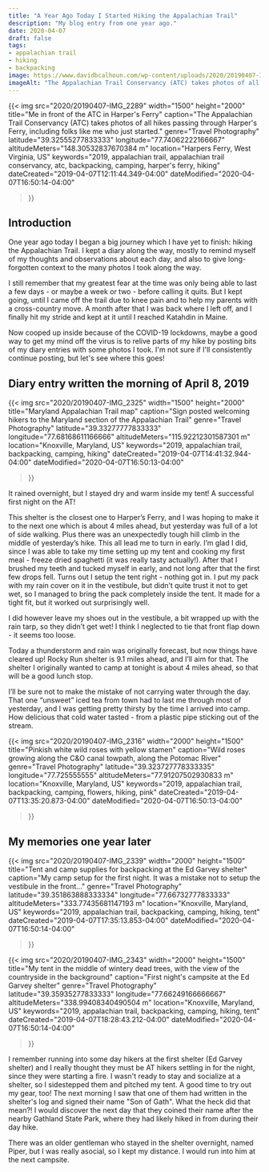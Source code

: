 ```yaml
---
title: "A Year Ago Today I Started Hiking the Appalachian Trail"
description: "My blog entry from one year ago."
date: 2020-04-07
draft: false
tags:
- appalachian trail
- hiking
- backpacking
image: https://www.davidbcalhoun.com/wp-content/uploads/2020/20190407-IMG_2289-2000px-resize.jpeg
imageAlt: "The Appalachian Trail Conservancy (ATC) takes photos of all hikes passing through Harper's Ferry, including folks like me who just started."
---
```


{{< img
    src="2020/20190407-IMG_2289"
    width="1500"
    height="2000"
    title="Me in front of the ATC in Harper's Ferry"
    caption="The Appalachian Trail Conservancy (ATC) takes photos of all hikes passing through Harper's Ferry, including folks like me who just started."
    genre="Travel Photography"
    latitude="39.32555277833333"
    longitude="77.74062222166667"
    altitudeMeters="148.30532837670384 m"
    location="Harpers Ferry, West Virginia, US"
    keywords="2019, appalachian trail, appalachian trail conservancy, atc, backpacking, camping, harper's ferry, hiking"
    dateCreated="2019-04-07T12:11:44.349-04:00"
    dateModified="2020-04-07T16:50:14-04:00"
>}}

## Introduction

One year ago today I began a big journey which I have yet to finish: hiking the Appalachian Trail.  I kept a diary along the way, mostly to remind myself of my thoughts and observations about each day, and also to give long-forgotten context to the many photos I took along the way.

I still remember that my greatest fear at the time was only being able to last a few days - or maybe a week or two - before calling it quits.  But I kept going, until I came off the trail due to knee pain and to help my parents with a cross-country move.  A month after that I was back where I left off, and I finally hit my stride and kept at it until I reached Katahdin in Maine.

Now cooped up inside because of the COVID-19 lockdowns, maybe a good way to get my mind off the virus is to relive parts of my hike by posting bits of my diary entries with some photos I took.  I'm not sure if I'll consistently continue posting, but let's see where this goes!



## Diary entry written the morning of April 8, 2019

{{< img
    src="2020/20190407-IMG_2325"
    width="1500"
    height="2000"
    title="Maryland Appalachian Trail map"
    caption="Sign posted welcoming hikers to the Maryland section of the Appalachian Trail"
    genre="Travel Photography"
    latitude="39.33277777833333"
    longitude="77.68168611166666"
    altitudeMeters="115.92212301587301 m"
    location="Knoxville, Maryland, US"
    keywords="2019, appalachian trail, backpacking, camping, hiking"
    dateCreated="2019-04-07T14:41:32.944-04:00"
    dateModified="2020-04-07T16:50:13-04:00"
>}}

It rained overnight, but I stayed dry and warm inside my tent!  A successful first night on the AT!

This shelter is the closest one to Harper’s Ferry, and I was hoping to make it to the next one which is about 4 miles ahead, but yesterday was full of a lot of side walking.  Plus there was an unexpectedly tough hill climb in the middle of yesterday’s hike.  This all lead me to turn in early.  I’m glad I did, since I was able to take my time setting up my tent and cooking my first meal - freeze dried spaghetti (it was really tasty actually!).  After that I brushed my teeth and tucked myself in early, and not long after that the first few drops fell.  Turns out I setup the tent right - nothing got in.  I put my pack with my rain cover on it in the vestibule, but didn’t quite trust it not to get wet, so I managed to bring the pack completely inside the tent.  It made for a tight fit, but it worked out surprisingly well.

I did however leave my shoes out in the vestibule, a bit wrapped up with the rain tarp, so they didn’t get wet!  I think I neglected to tie that front flap down - it seems too loose.

Today a thunderstorm and rain was originally forecast, but now things have cleared up!  Rocky Run shelter is 9.1 miles ahead, and I’ll aim for that.  The shelter I originally wanted to camp at tonight is about 4 miles ahead, so that will be a good lunch stop.

I’ll be sure not to make the mistake of not carrying water through the day.  That one “unsweet” iced tea from town had to last me through most of yesterday, and I was getting pretty thirsty by the time I arrived into camp.  How delicious that cold water tasted - from a plastic pipe sticking out of the stream.


{{< img
    src="2020/20190407-IMG_2316"
    width="2000"
    height="1500"
    title="Pinkish white wild roses with yellow stamen"
    caption="Wild roses growing along the C&O canal towpath, along the Potomac River"
    genre="Travel Photography"
    latitude="39.323727778333335"
    longitude="77.725555555"
    altitudeMeters="77.91207502930833 m"
    location="Knoxville, Maryland, US"
    keywords="2019, appalachian trail, backpacking, camping, flowers, hiking, pink"
    dateCreated="2019-04-07T13:35:20.873-04:00"
    dateModified="2020-04-07T16:50:13-04:00"
>}}

## My memories one year later

{{< img
    src="2020/20190407-IMG_2339"
    width="2000"
    height="1500"
    title="Tent and camp supplies for backpacking at the Ed Garvey shelter"
    caption="My camp setup for the first night.  It was a mistake not to setup the vestibule in the front..."
    genre="Travel Photography"
    latitude="39.351863888333334"
    longitude="77.66732777833333"
    altitudeMeters="333.77435681147193 m"
    location="Knoxville, Maryland, US"
    keywords="2019, appalachian trail, backpacking, camping, hiking, tent"
    dateCreated="2019-04-07T17:35:13.853-04:00"
    dateModified="2020-04-07T16:50:14-04:00"
>}}

{{< img
    src="2020/20190407-IMG_2343"
    width="2000"
    height="1500"
    title="My tent in the middle of wintery dead trees, with the view of the countryside in the background"
    caption="First night's campsite at the Ed Garvey shelter"
    genre="Travel Photography"
    latitude="39.35935277833333"
    longitude="77.66249166666667"
    altitudeMeters="338.99408340490504 m"
    location="Knoxville, Maryland, US"
    keywords="2019, appalachian trail, backpacking, camping, hiking, tent"
    dateCreated="2019-04-07T18:28:43.212-04:00"
    dateModified="2020-04-07T16:50:14-04:00"
>}}

I remember running into some day hikers at the first shelter (Ed Garvey shelter) and I really thought they must be AT hikers settling in for the night, since they were starting a fire.  I wasn't ready to stay and socialize at a shelter, so I sidestepped them and pitched my tent.  A good time to try out my gear, too!  The next morning I saw that one of them had written in the shelter's log and signed their name "Son of Gath".  What the heck did that mean?!  I would discover the next day that they coined their name after the nearby Gathland State Park, where they had likely hiked in from during their day hike.

There was an older gentleman who stayed in the shelter overnight, named Piper, but I was really asocial, so I kept my distance.  I would run into him at the next campsite.

